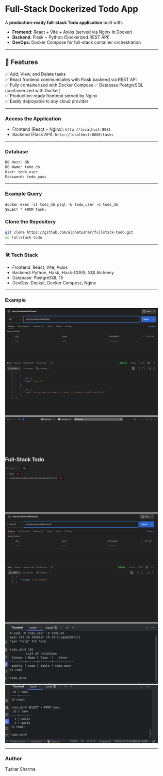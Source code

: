 # **Full-Stack Dockerized Todo App**  

A **production-ready full-stack Todo application** built with:  
- **Frontend:** React + Vite + Axios (served via Nginx in Docker)  
- **Backend:** Flask + Python (Dockerized REST API)  
- **DevOps:** Docker Compose for full-stack container orchestration  

---

## **📌 Features**

✅ Add, View, and Delete tasks  
✅ React frontend communicates with Flask backend via REST API  
✅ Fully containerized with Docker Compose
✅ Database PostgreSQL (containerized with Docker)  
✅ Production-ready frontend served by Nginx  
✅ Easily deployable to any cloud provider  

---

### Access the Application

- Frontend (React + Nginx): ```http://localhost:8081```
- Backend (Flask API): ```http://localhost:8080/tasks```

---

### Database

```
DB Host: db 
DB Name: todo_db
User: todo_user
Password: todo_pass
```

---

### Example Query

```
docker exec -it todo_db psql -U todo_user -d todo_db
SELECT * FROM task;
```

### Clone the Repository

```bash
git clone https://github.com/alphatushar/fullstack-todo.git
cd fullstack-todo
```

---

### 🛠️ Tech Stack

- Frontend: React, Vite, Axios
- Backend: Python, Flask, Flask-CORS, SQLAlchemy
- Database: PostgreSQL 15
- DevOps: Docker, Docker Compose, Nginx

---

### Example

![screenshot](example/screenshot%201.png)
![screenshot](example/screenshot%202.png)
![screenshot](example/screenshot%203.png)
![screenshot](example/screenshot%204.png)
![screenshot](example/screenshot%205.png)

---

### Author
Tushar Sharma
